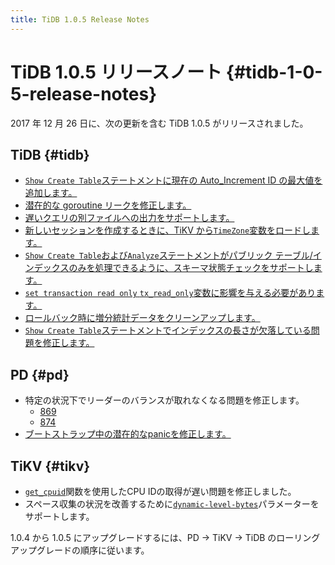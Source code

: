 ```yaml
---
title: TiDB 1.0.5 Release Notes
---
```


# TiDB 1.0.5 リリースノート {#tidb-1-0-5-release-notes}

2017 年 12 月 26 日に、次の更新を含む TiDB 1.0.5 がリリースされました。

## TiDB {#tidb}

-   [`Show Create Table`ステートメントに現在の Auto_Increment ID の最大値を追加します。](https://github.com/pingcap/tidb/pull/5489)
-   [潜在的な goroutine リークを修正します。](https://github.com/pingcap/tidb/pull/5486)
-   [遅いクエリの別ファイルへの出力をサポートします。](https://github.com/pingcap/tidb/pull/5484)
-   [新しいセッションを作成するときに、TiKV から`TimeZone`変数をロードします。](https://github.com/pingcap/tidb/pull/5479)
-   [`Show Create Table`および`Analyze`ステートメントがパブリック テーブル/インデックスのみを処理できるように、スキーマ状態チェックをサポートします。](https://github.com/pingcap/tidb/pull/5474)
-   [`set transaction read only` `tx_read_only`変数に影響を与える必要があります。](https://github.com/pingcap/tidb/pull/5491)
-   [ロールバック時に増分統計データをクリーンアップします。](https://github.com/pingcap/tidb/pull/5391)
-   [`Show Create Table`ステートメントでインデックスの長さが欠落している問題を修正します。](https://github.com/pingcap/tidb/pull/5421)

## PD {#pd}

-   特定の状況下でリーダーのバランスが取れなくなる問題を修正します。
    -   [869](https://github.com/pingcap/pd/pull/869)
    -   [874](https://github.com/pingcap/pd/pull/874)
-   [ブートストラップ中の潜在的なpanicを修正します。](https://github.com/pingcap/pd/pull/889)

## TiKV {#tikv}

-   [`get_cpuid`](https://github.com/pingcap/tikv/pull/2611)関数を使用したCPU IDの取得が遅い問題を修正しました。
-   スペース収集の状況を改善するために[`dynamic-level-bytes`](https://github.com/pingcap/tikv/pull/2605)パラメーターをサポートします。

1.0.4 から 1.0.5 にアップグレードするには、PD -&gt; TiKV -&gt; TiDB のローリング アップグレードの順序に従います。
